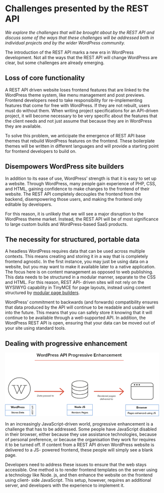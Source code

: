 # Challenges presented by the REST API

*We explore the challenges that will be brought about by the REST API and discuss some of the ways that these challenges will be addressed both in individual projects and by the wider WordPress community.*

The introduction of the REST API marks a new era in WordPress development. Not all the ways that the REST API will change WordPress are clear, but some challenges are already emerging.

## Loss of core functionality
A REST API driven website loses frontend features that are linked to the WordPress theme system, like menu management and post previews. Frontend developers need to take responsibility for re-implementing features that come for free with WordPress. If they are not rebuilt, users must do without them. When writing project specifications for an API-driven project, it will become necessary to be very specific about the features that the client needs and not just assume that because they are in WordPress they are available.

To solve this problem, we anticipate the emergence of REST API base themes that rebuild WordPress features on the frontend. These boilerplate themes will be written in different languages and will provide a starting point for frontend developers to build on.

## Disempowers WordPress site builders
In addition to its ease of use, WordPress’ strength is that it is easy to set up a website. Through WordPress, many people gain experience of PHP, CSS, and HTML, gaining confidence to make changes to the frontend of their website. The REST API completely decouples the frontend from the backend, disempowering those users, and making the frontend only editable by developers.

For this reason, it is unlikely that we will see a major disruption to the WordPress theme market. Instead, the REST API will be of most significance to large custom builds and WordPress-based SaaS products.

## The necessity for structured, portable data
A headless WordPress requires data that can be used across multiple contexts. This means creating and storing it in a way that is completely frontend agnostic. In the first instance, you may just be using data on
a website, but you may want to make it available later to a native application. The focus here is on content management as opposed to web publishing. This data needs to be structured in a modular manner, separate to the CSS and HTML. For this reason, REST API- driven sites will not rely on the WYSIWYG capability in TinyMCE for page layouts, instead using content structured by [modular page builders](https://github.com/humanmade/modular-page-builder).

WordPress’ commitment to backwards (and forwards) compatibility ensures that data produced by the API will continue to be readable and usable well into the future. This means that you can safely store it knowing that it will continue to be available through a well-supported API. In addition, the WordPress REST API is open, ensuring that your data can be moved out of your site using standard tools.

## Dealing with progressive enhancement
![a diagram showing WordPress data delivered to the frontend via an intermediary node.js server](images/progressive.png)

In an increasingly JavaScript-driven world, progressive enhancement is a challenge that has to be addressed. Some people have JavaScript disabled in their browser, either because they use assistance technologies, because of personal preference, or because the organisation they work for requires it to be turned off. If content from a REST API driven WordPress website is delivered to a JS- powered frontend, these people will simply see a blank page.

Developers need to address these issues to ensure that the web stays accessible. One method is to render frontend templates on the server using a technology like Node. js, and then enhance the website on the frontend using client- side JavaScript. This setup, however, requires an additional server, and developers with the experience to implement it.
